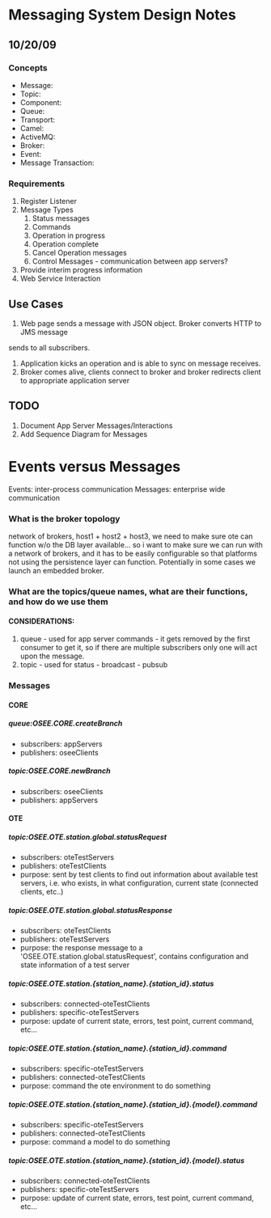 # Messaging System Design Notes

## 10/20/09

### Concepts

  - Message:
  - Topic:
  - Component:
  - Queue:
  - Transport:
  - Camel:
  - ActiveMQ:
  - Broker:
  - Event:
  - Message Transaction:

### Requirements

1.  Register Listener
2.  Message Types
    1.  Status messages
    2.  Commands
    3.  Operation in progress
    4.  Operation complete
    5.  Cancel Operation messages
    6.  Control Messages - communication between app servers?
3.  Provide interim progress information
4.  Web Service Interaction

## Use Cases

1.  Web page sends a message with JSON object. Broker converts HTTP to
    JMS message

sends to all subscribers.

1.  Application kicks an operation and is able to sync on message
    receives.
2.  Broker comes alive, clients connect to broker and broker redirects
    client to appropriate application server

## TODO

1.  Document App Server Messages/Interactions
2.  Add Sequence Diagram for Messages

# Events versus Messages

Events: inter-process communication Messages: enterprise wide
communication

### What is the broker topology

network of brokers, host1 + host2 + host3, we need to make sure ote can
function w/o the DB layer available... so i want to make sure we can run
with a network of brokers, and it has to be easily configurable so that
platforms not using the persistence layer can function. Potentially in
some cases we launch an embedded broker.

### What are the topics/queue names, what are their functions, and how do we use them

#### CONSIDERATIONS:

1.  queue - used for app server commands - it gets removed by the first
    consumer to get it, so if there are multiple subscribers only one
    will act upon the message.
2.  topic - used for status - broadcast - pubsub

### Messages

#### CORE

##### queue:OSEE.CORE.createBranch

  - subscribers: appServers
  - publishers: oseeClients

##### topic:OSEE.CORE.newBranch

  - subscribers: oseeClients
  - publishers: appServers

#### OTE

##### topic:OSEE.OTE.station.global.statusRequest

  - subscribers: oteTestServers
  - publishers: oteTestClients
  - purpose: sent by test clients to find out information about
    available test servers, i.e. who exists, in what configuration,
    current state (connected clients, etc..)

##### topic:OSEE.OTE.station.global.statusResponse

  - subscribers: oteTestClients
  - publishers: oteTestServers
  - purpose: the response message to a
    'OSEE.OTE.station.global.statusRequest', contains configuration and
    state information of a test server

##### topic:OSEE.OTE.station.{station_name}.{station_id}.status

  - subscribers: connected-oteTestClients
  - publishers: specific-oteTestServers
  - purpose: update of current state, errors, test point, current
    command, etc...

##### topic:OSEE.OTE.station.{station_name}.{station_id}.command

  - subscribers: specific-oteTestServers
  - publishers: connected-oteTestClients
  - purpose: command the ote environment to do something

##### topic:OSEE.OTE.station.{station_name}.{station_id}.{model}.command

  - subscribers: specific-oteTestServers
  - publishers: connected-oteTestClients
  - purpose: command a model to do something

##### topic:OSEE.OTE.station.{station_name}.{station_id}.{model}.status

  - subscribers: connected-oteTestClients
  - publishers: specific-oteTestServers
  - purpose: update of current state, errors, test point, current
    command, etc...